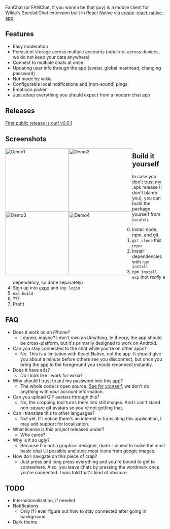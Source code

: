 FanChat (or FANChat, if you wanna be that guy) is a mobile client for Wikia's Special:Chat extension built in React Native via [create-react-native-app](https://github.com/react-community/create-react-native-app)

## Features
* Easy moderation
* Persistent storage across multiple accounts (note: not across devices, we do not keep your data anywhere)
* Connect to multiple chats at once
* Updating user info through the app (avatar, global masthead, changing password)
* Not made by wikia
* Configurable local notifications and (non-sound) pings
* Emoticon picker
* Just about everything you should expect from a modern chat app

## Releases
[First public release is out! v0.0.1](../../releases/tag/v0.0.1)

## Screenshots
<img src="https://i.imgur.com/WkDS8gi.png" alt="Demo1" width="200" style="float: left;">
<img src="https://i.imgur.com/N2ipWTZ.png" alt="Demo2" width="200" style="float: left;">
<img src="https://i.imgur.com/MWma9ia.png" alt="Demo3" width="200" style="float: left;">
<img src="https://i.imgur.com/Uk7VEQQ.png" alt="Demo4" width="200" style="float: left;">

## Build it yourself
In case you don't trust my .apk release (I don't blame you), you can build the package yourself from scratch.

0. Install node, npm, and git.
1. `git clone` this repo
2. Install dependencies with `npm install`
3. `npm install exp` (not _really_ a dependency, so done separately)
4. Sign up into [expo](https://expo.io/signup) and `exp login`
5. `exp build`
6. ???
7. Profit

## FAQ
* Does it work on an iPhone?
  * I dunno, maybe? I don't own an iAnything. In theory, the app should be cross-platform, but it's primarily designed to work on Android.
* Can you stay connected to the chat while you're on other apps?
  * No. This is a limitation with React Native, not the app. It should give you about a minute before others see you disconnect, but once you bring the app to the foreground you should reconnect instantly.
* Does it have ads?
  * Do I look like I work for wikia?
* Why should I trust to put my password into this app?
  * The whole code is open source. [See for yourself](screens/Login.js), we don't do anything with your account information.
* Can you upload GIF avatars through this?
  * No, the cropping tool turns them into still images. And I can't stand non-square gif avatars so you're not getting that.
* Can I translate this to other languages?
  * Not yet. If I notice there's an interest in translating this application, I may add support for localization.
* What license is this project released under?
  * Who cares?
* Why is it so ugly?
  * Because I'm not a graphics designer, dude. I aimed to make the most basic chat UI possible and stole most icons from google images.
* How do I navigate on this piece of crap?
  * Just press and long press everything and you're bound to get to somewhere. Also, you leave chats by pressing the wordmark once you're connected. I was told that's kind of obscure.

## TODO
* Internationalization, if needed
* Notificatons
  * Only if I ever figure out how to stay connected after going in background
* Dark theme